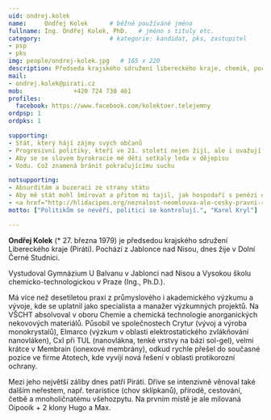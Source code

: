 ```yaml
---
uid: ondrej.kolek
name:     Ondřej Kolek  	# běžně používáné jméno
fullname: Ing. Ondřej Kolek, PhD.  	# jméno s tituly etc.
category:                 	# kategorie: kandidat, pks, zastupitel
- psp
- pks
img: people/ondrej-kolek.jpg   # 165 x 220
description: Předseda krajského sdružení libereckého kraje, chemik, pochází z Jablonce nad Nisou, dnes žije v Dolní Černé Studnici.            	# kratký popis, max 160 znaků
mail:
- ondrej.kolek@pirati.cz
mob:			  +420 724 730 461
profiles:
  facebook: https://www.facebook.com/kolektoer.telejemny
ordpsp: 1
ordpks: 1

supporting:
- Stát, který hájí zájmy svých občanů
- Progresivní politiky, kteří ve 21. století nejen žijí, ale i uvažují
- Aby se se slovem byrokracie mé děti setkaly leda v dějepisu
- Vodu. Což znamená bránit pokračujícímu suchu

notsupporting:
- Absurditám a buzeraci ze strany státu
- Aby mě stát mohl šmírovat a přitom mi tajil, jak hospodaří s penězi od lidí
- <a href="http://hlidacipes.org/neznalost-neomlouva-ale-cesky-pravni-rad-aktualne-obsahuje-kolem-2-milionu-pravnich-norem/" target="_blank">2.000.000 zákonům a právních norem</a>
motto: ["Politikům se nevěří, politici se kontrolují.", "Karel Kryl"]

---
```


**Ondřej Kolek** (* 27. března 1979) je předsedou krajského sdružení Libereckého kraje (Piráti). Pochází z Jablonce nad Nisou, dnes žije v Dolní Černé Studnici.

Vystudoval Gymnázium U Balvanu v Jablonci nad Nisou a Vysokou školu chemicko-technologickou v Praze (Ing., Ph.D.).

Má více než desetiletou praxi z průmyslového i akademického výzkumu a vývoje, kde se uplatnil jako specialista a manažer výzkumných projektů. Na VŠCHT absolvoval v oboru Chemie a chemická technologie anorganických nekovových materiálů. Působil ve společnostech Crytur (vývoj a výroba monokrystalů), Elmarco (výzkum v oblasti elektrostatického zvlákňování nanovláken), CxI při TUL (nanovlákna, tenké vrstvy na bázi sol-gel), velmi krátce v Membrain (ionexové membrány), odkud rychle přešel do současné pozice ve firme Atotech, kde vyvíjí nová řešení v oblasti protikorozní ochrany.

Mezi jeho největší záliby dnes patří Piráti. Dříve se intenzivně věnoval také dalším neřestem, např. teraristice (chov sklípkanů), přírodě, cestování, četbě a mnoholičnatému všehozpytu. Na prvním místě je ale milovaná Oipooik + 2 klony Hugo a Max.
